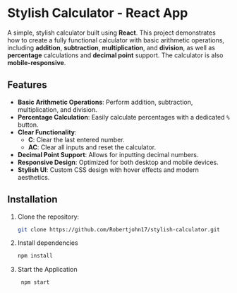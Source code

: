 # Stylish Calculator - React App

A simple, stylish calculator built using **React**. This project demonstrates how to create a fully functional calculator with basic arithmetic operations, including **addition**, **subtraction**, **multiplication**, and **division**, as well as **percentage** calculations and **decimal point** support. The calculator is also **mobile-responsive**.

## Features

- **Basic Arithmetic Operations**: Perform addition, subtraction, multiplication, and division.
- **Percentage Calculation**: Easily calculate percentages with a dedicated `%` button.
- **Clear Functionality**:
  - **C**: Clear the last entered number.
  - **AC**: Clear all inputs and reset the calculator.
- **Decimal Point Support**: Allows for inputting decimal numbers.
- **Responsive Design**: Optimized for both desktop and mobile devices.
- **Stylish UI**: Custom CSS design with hover effects and modern aesthetics.

## Installation

1. Clone the repository:
   ```bash
   git clone https://github.com/Robertjohn17/stylish-calculator.git
   ```
2. Install dependencies 
    ```bash
    npm install
   ```
3. Start the Application 
   ```bash
    npm start
   ```
     
